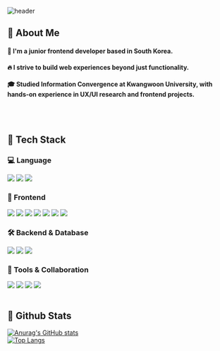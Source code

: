 <div>
  
  <!--Header-->
  ![header](https://capsule-render.vercel.app/api?type=soft&color=gradient&height=300&section=header&text=Good%20to%20see%20you%20%F0%9F%A4%97)
  
</div>

<div>
  <!--Body-->
  
  ## 👀 About Me
  #### :raising_hand: I'm a junior frontend developer based in South Korea.<br/>
  #### :fire: I strive to build web experiences beyond just functionality.<br/>
  #### :mortar_board: Studied Information Convergence at Kwangwoon University, with hands-on experience in UX/UI research and frontend projects.
  <br/>
  <br/>
  
  ## 🧱 Tech Stack
  
  ### 💻 Language  
  <img src="https://img.shields.io/badge/TypeScript-3178C6?style=flat-square&logo=TypeScript&logoColor=white"/>  
  <img src="https://img.shields.io/badge/JavaScript-F7DF1E?style=flat-square&logo=JavaScript&logoColor=black"/>  
  <img src="https://img.shields.io/badge/Python-3776AB?style=flat-square&logo=Python&logoColor=white"/>  
  
  ### 🧩 Frontend  
  <img src="https://img.shields.io/badge/HTML5-E34F26?style=flat-square&logo=HTML5&logoColor=white"/>  
  <img src="https://img.shields.io/badge/CSS3-1572B6?style=flat-square&logo=CSS3&logoColor=white"/>  
  <img src="https://img.shields.io/badge/Tailwind CSS-06B6D4?style=flat-square&logo=tailwindcss&logoColor=white"/>  
  <img src="https://img.shields.io/badge/React-61DAFB?style=flat-square&logo=React&logoColor=black"/>  
  <img src="https://img.shields.io/badge/Vue.js-4FC08D?style=flat-square&logo=Vue.js&logoColor=white"/>  
  <img src="https://img.shields.io/badge/Vite-646CFF?style=flat-square&logo=Vite&logoColor=white"/>  
  <img src="https://img.shields.io/badge/Vanilla JS-F7DF1E?style=flat-square&logo=javascript&logoColor=black"/>  
  
  ### 🛠 Backend & Database  
  <img src="https://img.shields.io/badge/Node.js-339933?style=flat-square&logo=Node.js&logoColor=white"/>  
  <img src="https://img.shields.io/badge/MySQL-4479A1?style=flat-square&logo=MySQL&logoColor=white"/>  
  <img src="https://img.shields.io/badge/MongoDB-47A248?style=flat-square&logo=MongoDB&logoColor=white"/>  
  
  ### 🔧 Tools & Collaboration  
  <img src="https://img.shields.io/badge/Git-F05032?style=flat-square&logo=Git&logoColor=white"/>  
  <img src="https://img.shields.io/badge/Figma-F24E1E?style=flat-square&logo=Figma&logoColor=white"/>  
  <img src="https://img.shields.io/badge/Slack-4A154B?style=flat-square&logo=Slack&logoColor=white"/>  
  <img src="https://img.shields.io/badge/Firebase-FFCA28?style=flat-square&logo=Firebase&logoColor=black"/>  
  <br/>
  <br/>
  
  ## 🤔 Github Stats
  [![Anurag's GitHub stats](https://github-readme-stats.vercel.app/api?username=neulHa33)](https://github.com/anuraghazra/github-readme-stats)
  <br/>
  [![Top Langs](https://github-readme-stats.vercel.app/api/top-langs/?username=neulHa33)](https://github.com/anuraghazra/github-readme-stats)
  
</div>

<!--
**neulHa33/neulHa33** is a ✨ _special_ ✨ repository because its `README.md` (this file) appears on your GitHub profile.

Here are some ideas to get you started:
- Hi there 👋
- 🔭 I’m currently working on ...
- 🌱 I’m currently learning ...
- 👯 I’m looking to collaborate on ...
- 🤔 I’m looking for help with ...
- 💬 Ask me about ...
- 📫 How to reach me: ...
- 😄 Pronouns: ...
- ⚡ Fun fact: ...
-->

